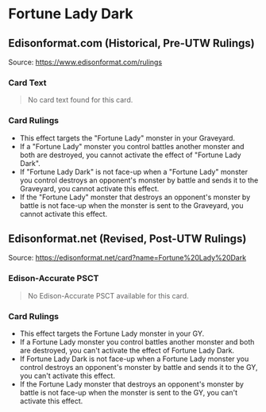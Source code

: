 # Fortune Lady Dark

## Edisonformat.com (Historical, Pre-UTW Rulings)

Source: https://www.edisonformat.com/rulings

### Card Text

> No card text found for this card.

### Card Rulings

*   This effect targets the "Fortune Lady" monster in your Graveyard.
*   If a "Fortune Lady" monster you control battles another monster and both are destroyed, you cannot activate the effect of "Fortune Lady Dark".
*   If "Fortune Lady Dark" is not face-up when a "Fortune Lady" monster you control destroys an opponent's monster by battle and sends it to the Graveyard, you cannot activate this effect.
*   If the "Fortune Lady" monster that destroys an opponent's monster by battle is not face-up when the monster is sent to the Graveyard, you cannot activate this effect.

## Edisonformat.net (Revised, Post-UTW Rulings)

Source: https://edisonformat.net/card?name=Fortune%20Lady%20Dark

### Edison-Accurate PSCT

> No Edison-Accurate PSCT available for this card.

### Card Rulings

*   This effect targets the Fortune Lady monster in your GY.
*   If a Fortune Lady monster you control battles another monster and both are destroyed, you can't activate the effect of Fortune Lady Dark.
*   If Fortune Lady Dark is not face-up when a Fortune Lady monster you control destroys an opponent's monster by battle and sends it to the GY, you can't activate this effect.
*   If the Fortune Lady monster that destroys an opponent's monster by battle is not face-up when the monster is sent to the GY, you can't activate this effect.
            
